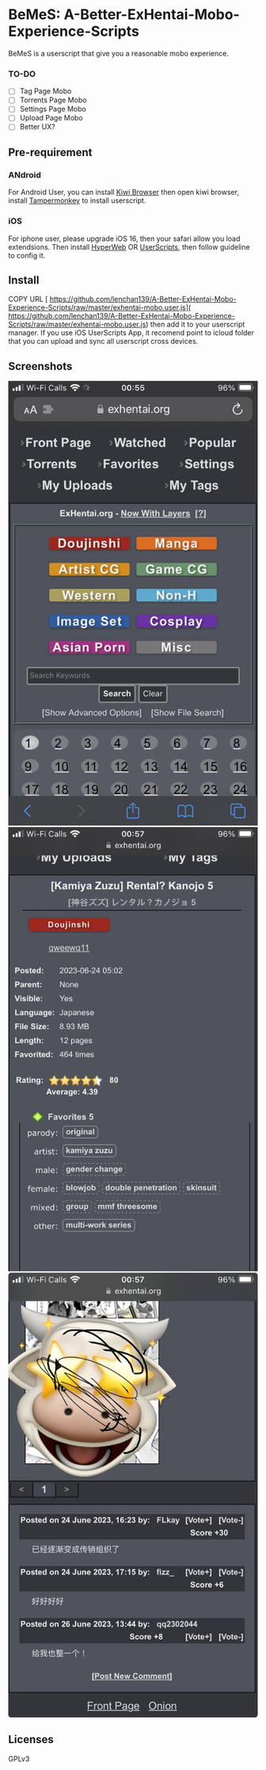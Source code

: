 # BeMeS: A-Better-ExHentai-Mobo-Experience-Scripts
BeMeS is a userscript that give you a reasonable mobo experience.
### TO-DO
 - [ ] Tag Page Mobo
 - [ ] Torrents Page Mobo
 - [ ] Settings Page Mobo
 - [ ] Upload Page Mobo
 - [ ] Better UX?
## Pre-requirement
### ANdroid
For Android User, you can install [Kiwi Browser](https://play.google.com/store/apps/details?id=com.kiwibrowser.browser&hl=en&gl=US) then open kiwi browser, install [Tampermonkey](https://chrome.google.com/webstore/detail/tampermonkey/dhdgffkkebhmkfjojejmpbldmpobfkfo) to install userscript.

### iOS
For iphone user, please upgrade iOS 16, then your safari allow you load extendsions. Then install [HyperWeb](https://apps.apple.com/us/app/hyperweb/id1581824571) OR [UserScripts](https://github.com/quoid/userscripts), then follow guideline to config it.

## Install 
COPY URL [	https://github.com/lenchan139/A-Better-ExHentai-Mobo-Experience-Scripts/raw/master/exhentai-mobo.user.js](	https://github.com/lenchan139/A-Better-ExHentai-Mobo-Experience-Scripts/raw/master/exhentai-mobo.user.js) then add it to your userscript manager. If you use iOS UserScripts App, it recomend point to icloud folder that you can upload and sync all userscript cross devices.

## Screenshots
![](screenshots/photo_2023-07-15_01-00-25.jpg)
![](screenshots/photo_2023-07-15_01-00-26.jpg)
![](screenshots/photo_2023-07-15_01-00-27.jpg)

## Licenses
GPLv3